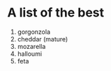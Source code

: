 A list of the best
============

1. gorgonzola
2. cheddar (mature)
3. mozarella
4. halloumi
5. feta
